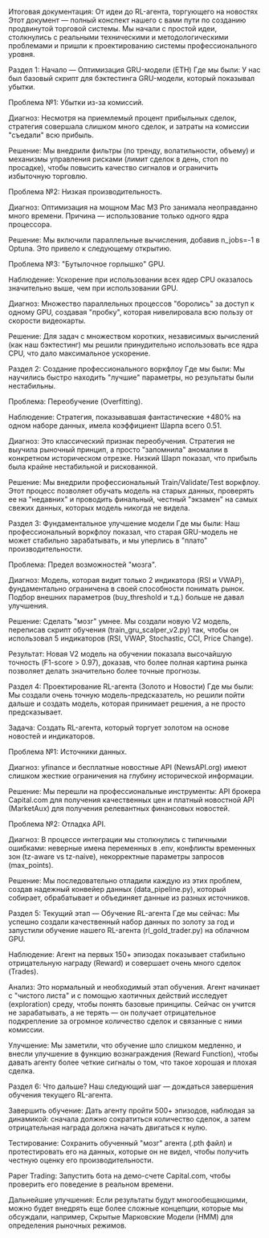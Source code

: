 Итоговая документация: От идеи до RL-агента, торгующего на новостях
Этот документ — полный конспект нашего с вами пути по созданию продвинутой торговой системы. Мы начали с простой идеи, столкнулись с реальными техническими и методологическими проблемами и пришли к проектированию системы профессионального уровня.

Раздел 1: Начало — Оптимизация GRU-модели (ETH)
Где мы были: У нас был базовый скрипт для бэктестинга GRU-модели, который показывал убытки.

Проблема №1: Убытки из-за комиссий.

Диагноз: Несмотря на приемлемый процент прибыльных сделок, стратегия совершала слишком много сделок, и затраты на комиссии "съедали" всю прибыль.

Решение: Мы внедрили фильтры (по тренду, волатильности, объему) и механизмы управления рисками (лимит сделок в день, стоп по просадке), чтобы повысить качество сигналов и ограничить избыточную торговлю.

Проблема №2: Низкая производительность.

Диагноз: Оптимизация на мощном Mac M3 Pro занимала неоправданно много времени. Причина — использование только одного ядра процессора.

Решение: Мы включили параллельные вычисления, добавив n_jobs=-1 в Optuna. Это привело к следующему открытию.

Проблема №3: "Бутылочное горлышко" GPU.

Наблюдение: Ускорение при использовании всех ядер CPU оказалось значительно выше, чем при использовании GPU.

Диагноз: Множество параллельных процессов "боролись" за доступ к одному GPU, создавая "пробку", которая нивелировала всю пользу от скорости видеокарты.

Решение: Для задач с множеством коротких, независимых вычислений (как наш бэктестинг) мы решили принудительно использовать все ядра CPU, что дало максимальное ускорение.

Раздел 2: Создание профессионального воркфлоу
Где мы были: Мы научились быстро находить "лучшие" параметры, но результаты были нестабильны.

Проблема: Переобучение (Overfitting).

Наблюдение: Стратегия, показывавшая фантастические +480% на одном наборе данных, имела коэффициент Шарпа всего 0.51.

Диагноз: Это классический признак переобучения. Стратегия не выучила рыночный принцип, а просто "запомнила" аномалии в конкретном историческом отрезке. Низкий Шарп показал, что прибыль была крайне нестабильной и рискованной.

Решение: Мы внедрили профессиональный Train/Validate/Test воркфлоу. Этот процесс позволяет обучать модель на старых данных, проверять ее на "недавних" и проводить финальный, честный "экзамен" на самых свежих данных, которых модель никогда не видела.

Раздел 3: Фундаментальное улучшение модели
Где мы были: Наш профессиональный воркфлоу показал, что старая GRU-модель не может стабильно зарабатывать, и мы уперлись в "плато" производительности.

Проблема: Предел возможностей "мозга".

Диагноз: Модель, которая видит только 2 индикатора (RSI и VWAP), фундаментально ограничена в своей способности понимать рынок. Подбор внешних параметров (buy_threshold и т.д.) больше не давал улучшения.

Решение: Сделать "мозг" умнее. Мы создали новую V2 модель, переписав скрипт обучения (train_gru_scalper_v2.py) так, чтобы он использовал 5 индикаторов (RSI, VWAP, Stochastic, CCI, Price Change).

Результат: Новая V2 модель на обучении показала высочайшую точность (F1-score > 0.97), доказав, что более полная картина рынка позволяет делать значительно более точные прогнозы.

Раздел 4: Проектирование RL-агента (Золото и Новости)
Где мы были: Мы создали очень точную модель-предсказатель, но решили пойти дальше и создать модель, которая принимает решения, а не просто предсказывает.

Задача: Создать RL-агента, который торгует золотом на основе новостей и индикаторов.

Проблема №1: Источники данных.

Диагноз: yfinance и бесплатные новостные API (NewsAPI.org) имеют слишком жесткие ограничения на глубину исторической информации.

Решение: Мы перешли на профессиональные инструменты: API брокера Capital.com для получения качественных цен и платный новостной API (MarketAux) для получения релевантных финансовых новостей.

Проблема №2: Отладка API.

Диагноз: В процессе интеграции мы столкнулись с типичными ошибками: неверные имена переменных в .env, конфликты временных зон (tz-aware vs tz-naive), некорректные параметры запросов (max_points).

Решение: Мы последовательно отладили каждую из этих проблем, создав надежный конвейер данных (data_pipeline.py), который собирает, обрабатывает и объединяет данные из разных источников.

Раздел 5: Текущий этап — Обучение RL-агента
Где мы сейчас: Мы успешно создали качественный набор данных по золоту за год и запустили обучение нашего RL-агента (rl_gold_trader.py) на облачном GPU.

Наблюдение: Агент на первых 150+ эпизодах показывает стабильно отрицательную награду (Reward) и совершает очень много сделок (Trades).

Анализ: Это нормальный и необходимый этап обучения. Агент начинает с "чистого листа" и с помощью хаотичных действий исследует (exploration) среду, чтобы понять базовые принципы. Сейчас он учится не зарабатывать, а не терять — он получает отрицательное подкрепление за огромное количество сделок и связанные с ними комиссии.

Улучшение: Мы заметили, что обучение шло слишком медленно, и внесли улучшение в функцию вознаграждения (Reward Function), чтобы давать агенту более четкие сигналы о том, что такое хорошая и плохая сделка.

Раздел 6: Что дальше?
Наш следующий шаг — дождаться завершения обучения текущего RL-агента.

Завершить обучение: Дать агенту пройти 500+ эпизодов, наблюдая за динамикой: сначала должно сократиться количество сделок, а затем отрицательная награда должна начать двигаться к нулю.

Тестирование: Сохранить обученный "мозг" агента (.pth файл) и протестировать его на данных, которые он не видел, чтобы получить честную оценку его производительности.

Paper Trading: Запустить бота на демо-счете Capital.com, чтобы проверить его поведение в реальном времени.

Дальнейшие улучшения: Если результаты будут многообещающими, можно будет внедрять еще более сложные концепции, которые мы обсуждали, например, Скрытые Марковские Модели (HMM) для определения рыночных режимов.
